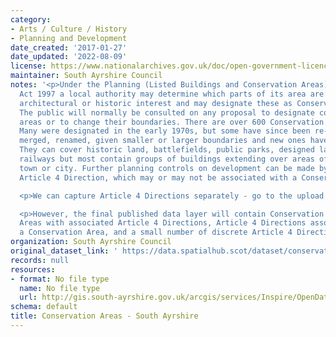 ```yaml
---
category:
- Arts / Culture / History
- Planning and Development
date_created: '2017-01-27'
date_updated: '2022-08-09'
license: https://www.nationalarchives.gov.uk/doc/open-government-licence/version/3/
maintainer: South Ayrshire Council
notes: '<p>Under the Planning (Listed Buildings and Conservation Areas) (Scotland)
  Act 1997 a local authority may determine which parts of its area are of special
  architectural or historic interest and may designate these as Conservation Areas.
  The public will normally be consulted on any proposal to designate conservation
  areas or to change their boundaries. There are over 600 Conservation Areas in Scotland.
  Many were designated in the early 1970s, but some have since been re-designated,
  merged, renamed, given smaller or larger boundaries and new ones have been added.
  They can cover historic land, battlefields, public parks, designed landscapes or
  railways but most contain groups of buildings extending over areas of a village,
  town or city. Further planning controls on development can be made by way of an
  Article 4 Direction, which may or may not be associated with a Conservation Area.</p>

  <p>We can capture Article 4 Directions separately - go to the upload for that data.</p>

  <p>However, the final published data layer will contain Conservation Areas, Conservation
  Areas with associated Article 4 Directions, Article 4 Directions associated with
  a Conservation Area, and a small number of discrete Article 4 Direction areas.</p>'
organization: South Ayrshire Council
original_dataset_link: ' https://data.spatialhub.scot/dataset/conservation_areas-sa'
records: null
resources:
- format: No file type
  name: No file type
  url: http://gis.south-ayrshire.gov.uk/arcgis/services/Inspire/OpenData/MapServer/WFSServer?
schema: default
title: Conservation Areas - South Ayrshire
---
```

